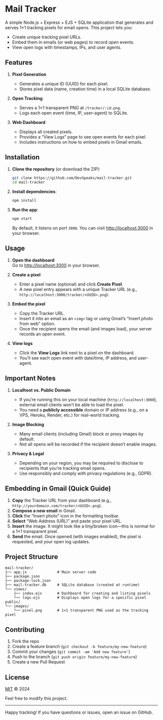 # Mail Tracker

A simple Node.js + Express + EJS + SQLite application that generates and serves 1×1 tracking pixels for email opens. This project lets you:

- Create unique tracking pixel URLs.
- Embed them in emails (or web pages) to record open events.
- View open logs with timestamps, IPs, and user agents.

## Features

1. **Pixel Generation**  
   - Generates a unique ID (UUID) for each pixel.  
   - Stores pixel data (name, creation time) in a local SQLite database.

2. **Open Tracking**  
   - Serves a 1×1 transparent PNG at `/tracker/:id.png`.  
   - Logs each open event (time, IP, user-agent) to SQLite.

3. **Web Dashboard**  
   - Displays all created pixels.  
   - Provides a “View Logs” page to see open events for each pixel.  
   - Includes instructions on how to embed pixels in Gmail emails.

## Installation

1. **Clone the repository** (or download the ZIP):
   ```bash
   git clone https://github.com/DevSpeaks/mail-tracker.git
   cd mail-tracker
   ```
2. **Install dependencies**:
   ```bash
   npm install
   ```
3. **Run the app**:
   ```bash
   npm start
   ```
   By default, it listens on port `3000`. You can visit <http://localhost:3000> in your browser.


## Usage

1. **Open the dashboard**  
   Go to <http://localhost:3000> in your browser.  

2. **Create a pixel**  
   - Enter a pixel name (optional) and click **Create Pixel**.  
   - A new pixel entry appears with a unique Tracker URL (e.g., `http://localhost:3000/tracker/<UUID>.png`).

3. **Embed the pixel**  
   - Copy the Tracker URL.  
   - Insert it into an email as an `<img>` tag or using Gmail’s “Insert photo from web” option.  
   - Once the recipient opens the email (and images load), your server records an open event.

4. **View logs**  
   - Click the **View Logs** link next to a pixel on the dashboard.  
   - You’ll see each open event with date/time, IP address, and user-agent.

## Important Notes

1. **Localhost vs. Public Domain**  
   - If you’re running this on your local machine (`http://localhost:3000`), external email clients won’t be able to load the pixel.  
   - You need a **publicly accessible** domain or IP address (e.g., on a VPS, Heroku, Render, etc.) for real-world tracking.

2. **Image Blocking**  
   - Many email clients (including Gmail) block or proxy images by default.  
   - Not all opens will be recorded if the recipient doesn’t enable images.

3. **Privacy & Legal**  
   - Depending on your region, you may be required to disclose to recipients that you’re tracking email opens.  
   - Use responsibly and comply with privacy regulations (e.g., GDPR).

## Embedding in Gmail (Quick Guide)

1. **Copy** the Tracker URL from your dashboard (e.g., `http://yourdomain.com/tracker/<UUID>.png`).  
2. **Compose a new email** in Gmail.  
3. **Click** the “Insert photo” icon in the formatting toolbar.  
4. **Select** “Web Address (URL)” and paste your pixel URL.  
5. **Insert** the image. It might look like a tiny/broken icon—this is normal for a 1×1 transparent pixel.  
6. **Send** the email. Once opened (with images enabled), the pixel is requested, and your open log updates.

## Project Structure


```
mail-tracker/
├── app.js              # Main server code
├── package.json        
├── package-lock.json   
├── mail-tracker.db     # SQLite database (created at runtime)
└── views/
    ├── index.ejs       # Dashboard for creating and listing pixels
    └── logs.ejs        # Displays open logs for a specific pixel
public/
└── images/
    └── pixel.png       # 1×1 transparent PNG used as the tracking pixel
```

## Contributing

1. Fork the repo  
2. Create a feature branch (`git checkout -b feature/my-new-feature`)  
3. Commit your changes (`git commit -am 'Add new feature'`)  
4. Push to the branch (`git push origin feature/my-new-feature`)  
5. Create a new Pull Request

## License

[MIT](LICENSE) © 2024 

Feel free to modify this project.

---

Happy tracking! If you have questions or issues, open an issue on GitHub.
